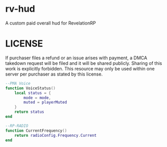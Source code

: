 # rv-hud
A custom paid overall hud for RevelationRP

# LICENSE
If purchaser files a refund or an issue arises with payment, a DMCA takedown request will be filed and it will be shared publicly. Sharing of this work is explicitly forbidden. This resource may only be used within one server per purchaser as stated by this license.

```lua
--PMA Voice
function VoiceStatus()
    local status = {
        mode = mode,
        muted = playerMuted
    }
    return status
end

--RP-RADIO
function CurrentFrequency()
    return radioConfig.Frequency.Current
end
```